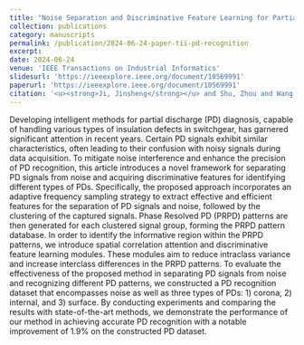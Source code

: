 ```yaml
---
title: "Noise Separation and Discriminative Feature Learning for Partial Discharge Recognition"
collection: publications
category: manuscripts
permalink: /publication/2024-06-24-paper-tii-pd-recognition
excerpt:
date: 2024-06-24
venue: 'IEEE Transactions on Industrial Informatics'
slidesurl: 'https://ieeexplore.ieee.org/document/10569991'
paperurl: 'https://ieeexplore.ieee.org/document/10569991'
citation: '<u><strong>Ji, Jinsheng</strong></u> and Shu, Zhou and Wang, Wensong and Li, Hongqun and Lai, Kai Xian and Zheng, Yuanjin and Jiang, Xudong, "Noise Separation and Discriminative Feature Learning for Partial Discharge Recognition," in IEEE Transactions on Industrial Informatics, vol. 20, no. 10, pp. 11774-11784, Oct. 2024, doi: 10.1109/TII.2024.3413307.'
---
```

Developing intelligent methods for partial discharge (PD) diagnosis, capable of handling various types of insulation defects in switchgear, has garnered significant attention in recent years. Certain PD signals exhibit similar characteristics, often leading to their confusion with noisy signals during data acquisition. To mitigate noise interference and enhance the precision of PD recognition, this article introduces a novel framework for separating PD signals from noise and acquiring discriminative features for identifying different types of PDs. Specifically, the proposed approach incorporates an adaptive frequency sampling strategy to extract effective and efficient features for the separation of PD signals and noise, followed by the clustering of the captured signals. Phase Resolved PD (PRPD) patterns are then generated for each clustered signal group, forming the PRPD pattern database. In order to identify the informative region within the PRPD patterns, we introduce spatial correlation attention and discriminative feature learning modules. These modules aim to reduce intraclass variance and increase interclass differences in the PRPD patterns. To evaluate the effectiveness of the proposed method in separating PD signals from noise and recognizing different PD patterns, we constructed a PD recognition dataset that encompasses noise as well as three types of PDs: 1) corona, 2) internal, and 3) surface. By conducting experiments and comparing the results with state-of-the-art methods, we demonstrate the performance of our method in achieving accurate PD recognition with a notable improvement of 1.9% on the constructed PD dataset.
